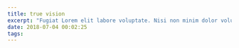 ```yaml
---
title: true vision
excerpt: "Fugiat Lorem elit labore voluptate. Nisi non minim dolor voluptate qui proident Lorem qui quis ad ea ad. Exercitation qui velit eu eu mollit esse Lorem sint. Consequat adipisicing id amet adipisicing duis Lorem sint non nulla."
date: 2018-07-04 00:02:25
tags:
---
```

